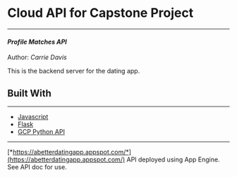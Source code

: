 # Cloud API for Capstone Project
---
#### _Profile Matches API_

Author: _Carrie Davis_ 

This is the backend server for the dating app.


## Built With
---
* [Javascript](https://developer.mozilla.org/en-US/docs/Web/JavaScript)
* [Flask](http://flask.palletsprojects.com/en/1.1.x/)
* [GCP Python API](https://cloud.google.com/appengine/docs/standard/python3/quickstart)

---

[*https://abetterdatingapp.appspot.com/*](https://abetterdatingapp.appspot.com/) 
API deployed using App Engine. See API doc for use.

